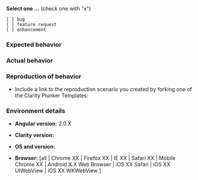 <!--
PLEASE FILL OUT THE FOLLOWING. WE MAY CLOSE INCOMPLETE ISSUES.
-->

**Select one ...**  (check one with "x")
```
[ ] bug
[ ] feature request
[ ] enhancement
```

### Expected behavior
<!-- Describe the expected behavior. -->

### Actual behavior
<!-- Describe the actual behavior and provide a minimal app that demonstrates the issue. Fork one of the Clarity Plunker Templates and recreate the issue. Then submit your link with the issue. -->

### Reproduction of behavior
<!-- Include a working plunker link reproducing the behavior. -->
<!-- Clarity Plunker Templates -->
* Include a link to the reproduction scenario you created by forking one of the Clarity Plunker Templates:
<!-- Clarity Version: [Latest - 0.9.x](https://plnkr.co/uNwwZe) -->
<!-- Clarity Version: [Legacy - 0.8.15](https://plnkr.co/8TwwdL) -->

### Environment details

* **Angular version:** 2.0.X

* **Clarity version:** 

* **OS and version:** 

* **Browser:** [all | Chrome XX | Firefox XX | IE XX | Safari XX | Mobile Chrome XX | Android X.X Web Browser | iOS XX Safari | iOS XX UIWebView | iOS XX WKWebView ]
